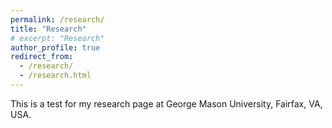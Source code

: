 ```yaml
---
permalink: /research/
title: "Research"
# excerpt: "Research"
author_profile: true
redirect_from: 
  - /research/
  - /research.html
---
```



This is a test for my research page at George Mason University, Fairfax, VA, USA. 
